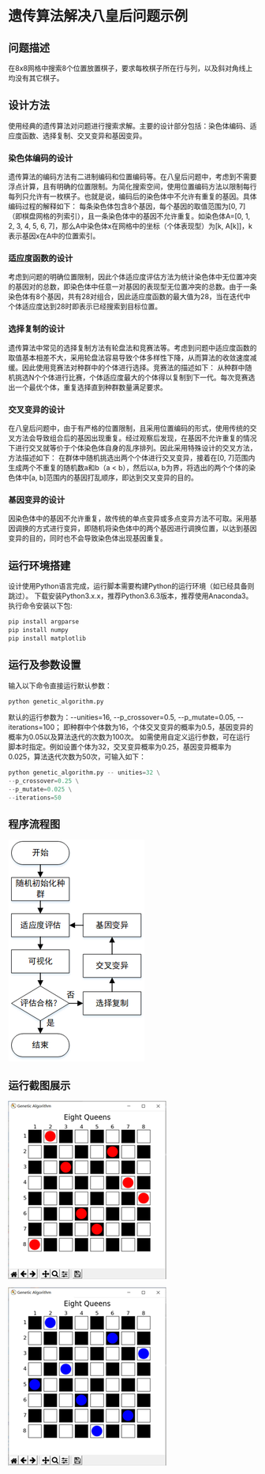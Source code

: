 # 遗传算法解决八皇后问题示例

## 问题描述
在8x8网格中搜索8个位置放置棋子，要求每枚棋子所在行与列，以及斜对角线上均没有其它棋子。

## 设计方法
使用经典的遗传算法对问题进行搜索求解。主要的设计部分包括：染色体编码、适应度函数、选择复制、交叉变异和基因变异。

### 染色体编码的设计
遗传算法的编码方法有二进制编码和位置编码等。在八皇后问题中，考虑到不需要浮点计算，且有明确的位置限制。为简化搜索空间，使用位置编码方法以限制每行每列只允许有一枚棋子。也就是说，编码后的染色体中不允许有重复的基因。具体编码过程的解释如下：
每条染色体包含8个基因，每个基因的取值范围为[0, 7]（即棋盘网格的列索引），且一条染色体中的基因不允许重复。如染色体A=[0, 1, 2, 3, 4, 5, 6, 7]，那么A中染色体x在网格中的坐标（个体表现型）为[k, A[k]]，k表示基因x在A中的位置索引。

### 适应度函数的设计
考虑到问题的明确位置限制，因此个体适应度评估方法为统计染色体中无位置冲突的基因对的总数，即染色体中任意一对基因的表现型无位置冲突的总数。由于一条染色体有8个基因，共有28对组合，因此适应度函数的最大值为28，当在迭代中个体适应度达到28时即表示已经搜索到目标位置。

### 选择复制的设计
遗传算法中常见的选择复制方法有轮盘法和竞赛法等。考虑到问题中适应度函数的取值基本相差不大，采用轮盘法容易导致个体多样性下降，从而算法的收敛速度减缓。因此使用竞赛法对种群中的个体进行选择。竞赛法的描述如下：
从种群中随机挑选N个个体进行比赛，个体适应度最大的个体得以复制到下一代。每次竞赛选出一个最优个体，重复选择直到种群数量满足要求。

### 交叉变异的设计
在八皇后问题中，由于有严格的位置限制，且采用位置编码的形式，使用传统的交叉方法会导致组合后的基因出现重复。经过观察后发现，在基因不允许重复的情况下进行交叉就等价于个体染色体自身的乱序排列。因此采用特殊设计的交叉方法，方法描述如下：
在群体中随机挑选出两个个体进行交叉变异，接着在[0, 7]范围内生成两个不重复的随机数a和b（a < b），然后以a, b为界，将选出的两个个体的染色体中[a, b]范围内的基因打乱顺序，即达到交叉变异的目的。

### 基因变异的设计
因染色体中的基因不允许重复，故传统的单点变异或多点变异方法不可取。采用基因调换的方式进行变异，即随机将染色体中的两个基因进行调换位置，以达到基因变异的目的，同时也不会导致染色体出现基因重复。

## 运行环境搭建
设计使用Python语言完成，运行脚本需要构建Python的运行环境（如已经具备则跳过）。
下载安装Python3.x.x，推荐Python3.6.3版本，推荐使用Anaconda3。执行命令安装以下包:
```python
pip install argparse
pip install numpy
pip install matplotlib
```

## 运行及参数设置
输入以下命令直接运行默认参数：
```python
python genetic_algorithm.py
```
默认的运行参数为：--unities=16, --p_crossover=0.5, --p_mutate=0.05, --iterations=100； 即种群中个体数为16，个体交叉变异的概率为0.5，基因变异的概率为0.05以及算法迭代的次数为100次。
如需使用自定义运行参数，可在运行脚本时指定。例如设置个体为32，交叉变异概率为0.25，基因变异概率为0.025，算法迭代次数为50次，可输入如下：
```python
python genetic_algorithm.py -- unities=32 \
--p_crossover=0.25 \
--p_mutate=0.025 \
--iterations=50
```

## 程序流程图
![avatar](./flow_chart.png)

## 运行截图展示
![avatar](./result1.png)

![avatar](./result2.png)
